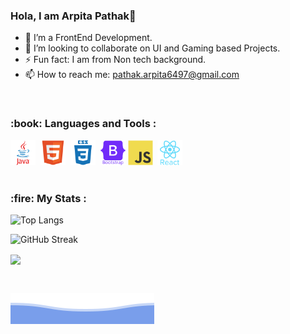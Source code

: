 ### Hola, I am Arpita Pathak👋
 
- 🌱 I’m a FrontEnd Development.
- 👯 I’m looking to collaborate on UI and Gaming based Projects.
- ⚡ Fun fact: I am from Non tech background.
- 📫 How to reach me: pathak.arpita6497@gmail.com

<br>
<h3>:book: Languages and Tools :</h3>
  <div>
<img src="https://github.com/devicons/devicon/blob/master/icons/java/java-original-wordmark.svg" title="Java" alt="Java" width="40" height="40"/>&nbsp;
<img src="https://github.com/devicons/devicon/blob/master/icons/html5/html5-original.svg" title="HTML5" alt="HTML" width="40" height="40"/>&nbsp;
<img src="https://github.com/devicons/devicon/blob/master/icons/css3/css3-plain-wordmark.svg"  title="CSS3" alt="CSS" width="40" height="40"/>&nbsp;
<img src="https://raw.githubusercontent.com/devicons/devicon/master/icons/bootstrap/bootstrap-plain-wordmark.svg"  title="Bootstrap" alt="Bootstrap" width="40" height="40"/> 
<img src="https://github.com/devicons/devicon/blob/master/icons/javascript/javascript-original.svg" title="JavaScript" alt="JavaScript" width="40"height="40"/>&nbsp; 
<img src="https://github.com/devicons/devicon/blob/master/icons/react/react-original-wordmark.svg" title="React" alt="React" width="40" height="40"/>&nbsp;
  </div>
  <br/>


 <h3>:fire: My Stats :</h3>

 ![Top Langs](https://github-readme-stats.vercel.app/api/top-langs/?username=pathak-arpita&layout=compact&theme=vision-friendly-dark)
  
![GitHub Streak](http://github-readme-streak-stats.herokuapp.com?user=pathak-arpita&theme=dark&hide_border=true&currStreakLabel=DDDDDD)
<!-- <img src="https://github-readme-stats.vercel.app/api?username=Arunsinghpundir&show_icons=true&locale=en" alt="ArunSinghPundir" /> -->

<p>
<a href="https://github.com/pathak-arpita"><span>
<img align="center" src="https://github-profile-summary-cards.vercel.app/api/cards/profile-details?username=pathak-arpita&theme=dracula" />
</span></a> </p>
 <!-- GitHub Cup's   -->
 <p ><img src="https://github-profile-trophy.vercel.app/?username=pathak-arpita&theme=vue" alt=""/> </p>
  
![](https://github.com/amandewatnitrr/amandewatnitrr/blob/main/imgs/bottom_header.svg)

